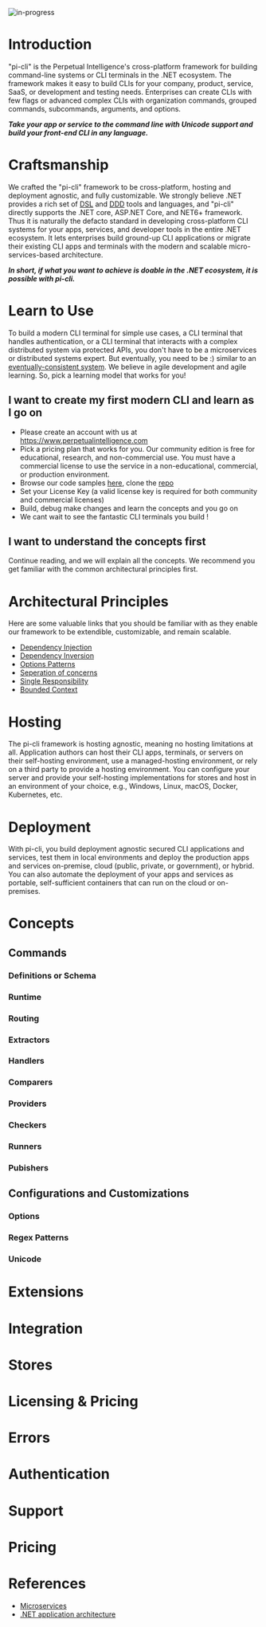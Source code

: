 ![in-progress](https://img.shields.io/badge/status-in--progress-yellow)

# Introduction
"pi-cli" is the Perpetual Intelligence's cross-platform framework for building command-line systems or CLI terminals in the .NET ecosystem. The framework makes it easy to build CLIs for your company, product, service, SaaS, or development and testing needs. Enterprises can create CLIs with few flags or advanced complex CLIs with organization commands, grouped commands, subcommands, arguments, and options.

_**Take your app or service to the command line with Unicode support and build your front-end CLI in any language.**_

# Craftsmanship
We crafted the "pi-cli" framework to be cross-platform, hosting and deployment agnostic, and fully customizable. We strongly believe .NET provides a rich set of [DSL](https://docs.microsoft.com/en-us/visualstudio/modeling/about-domain-specific-languages?view=vs-2022) and [DDD](https://docs.microsoft.com/en-us/dotnet/architecture/microservices/microservice-ddd-cqrs-patterns/ddd-oriented-microservice) tools and languages, and "pi-cli" directly supports the .NET core, ASP.NET Core, and NET6+ framework. Thus it is naturally the defacto standard in developing cross-platform CLI systems for your apps, services, and developer tools in the entire .NET ecosystem. It lets enterprises build ground-up CLI applications or migrate their existing CLI apps and terminals with the modern and scalable micro-services-based architecture. 

_**In short, if what you want to achieve is doable in the .NET ecosystem, it is possible with pi-cli.**_

# Learn to Use
To build a modern CLI terminal for simple use cases, a CLI terminal that handles authentication, or a CLI terminal that interacts with a complex distributed system via protected APIs, you don't have to be a microservices or distributed systems expert. But eventually, you need to be :) similar to an [eventually-consistent system](https://docs.microsoft.com/en-us/dotnet/architecture/microservices/architect-microservice-container-applications/distributed-data-management). We believe in agile development and agile learning. So, pick a learning model that works for you!

## I want to create my first modern CLI and learn as I go on
- Please create an account with us at https://www.perpetualintelligence.com
- Pick a pricing plan that works for you. Our community edition is free for educational, research, and non-commercial use. You must have a commercial license to use the service in a non-educational, commercial, or production environment.
- Browse our code samples [here](https://docs.perpetualintelligence.com/articles/featured_samples.html), clone the [repo](https://github.com/perpetualintelligence/docs/tree/main/samples/tutorials)
- Set your License Key (a valid license key is required for both community and commercial licenses)
- Build, debug make changes and learn the concepts and you go on
- We cant wait to see the fantastic CLI terminals you build !

## I want to understand the concepts first
Continue reading, and we will explain all the concepts. We recommend you get familiar with the common architectural principles first.

# Architectural Principles
Here are some valuable links that you should be familiar with as they enable our framework to be extendible, customizable, and remain scalable.

- [Dependency Injection](https://docs.microsoft.com/en-us/dotnet/core/extensions/dependency-injection)
- [Dependency Inversion](https://docs.microsoft.com/en-us/dotnet/architecture/modern-web-apps-azure/architectural-principles#dependency-inversion)
- [Options Patterns](https://docs.microsoft.com/en-us/dotnet/core/extensions/options)
- [Seperation of concerns](https://docs.microsoft.com/en-us/dotnet/architecture/modern-web-apps-azure/architectural-principles#separation-of-concerns)
- [Single Responsibility](https://docs.microsoft.com/en-us/dotnet/architecture/modern-web-apps-azure/architectural-principles#separation-of-concerns)
- [Bounded Context](https://docs.microsoft.com/en-us/dotnet/architecture/modern-web-apps-azure/architectural-principles#bounded-contexts)

# Hosting
The pi-cli framework is hosting agnostic, meaning no hosting limitations at all. Application authors can host their CLI apps, terminals, or servers on their self-hosting environment, use a managed-hosting environment, or rely on a third party to provide a hosting environment. You can configure your server and provide your self-hosting implementations for stores and host in an environment of your choice, e.g., Windows, Linux, macOS, Docker, Kubernetes, etc.

# Deployment
With pi-cli, you build deployment agnostic secured CLI applications and services, test them in local environments and deploy the production apps and services on-premise, cloud (public, private, or government), or hybrid. You can also automate the deployment of your apps and services as portable, self-sufficient containers that can run on the cloud or on-premises.

# Concepts

## Commands

### Definitions or Schema

### Runtime

### Routing

### Extractors

### Handlers

### Comparers

### Providers

### Checkers

### Runners

### Pubishers

## Configurations and Customizations

### Options

### Regex Patterns

### Unicode

# Extensions

# Integration

# Stores

# Licensing & Pricing

# Errors

# Authentication

# Support

# Pricing

# References
- [Microservices](https://github.com/dotnet/docs/tree/main/docs/architecture/microservices)
- [.NET application architecture](https://docs.microsoft.com/en-us/dotnet/architecture/)


